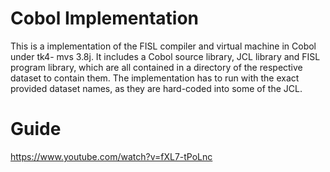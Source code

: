 # Cobol Implementation

This is a implementation of the FISL compiler and virtual machine in Cobol under tk4- mvs 3.8j. 
It includes a Cobol source library, JCL library and FISL program library, 
which are all contained in a directory of the respective dataset to contain them.
The implementation has to run with the exact provided dataset names, as they are hard-coded into some of the JCL.


# Guide

https://www.youtube.com/watch?v=fXL7-tPoLnc



